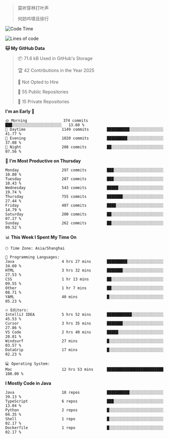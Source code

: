 > 莫听穿林打叶声
> 
> 何妨吟啸且徐行

<!-- ![Github Stats](https://github-readme-stats.vercel.app/api?username=catch6&count_private=true&show_icons=true&theme=gruvbox) -->

<!-- ![Top Langs](https://github-readme-stats.vercel.app/api/top-langs/?username=catch6&layout=compact) -->

<!--START_SECTION:waka-->
![Code Time](http://img.shields.io/badge/Code%20Time-2%2C210%20hrs%2013%20mins-blue)

![Lines of code](https://img.shields.io/badge/From%20Hello%20World%20I%27ve%20Written-9.4%20million%20lines%20of%20code-blue)

**🐱 My GitHub Data** 

> 📦 71.6 kB Used in GitHub's Storage 
 > 
> 🏆 42 Contributions in the Year 2025
 > 
> 🚫 Not Opted to Hire
 > 
> 📜 55 Public Repositories 
 > 
> 🔑 15 Private Repositories 
 > 
**I'm an Early 🐤** 

```text
🌞 Morning                374 commits         ███░░░░░░░░░░░░░░░░░░░░░░   13.60 % 
🌆 Daytime                1149 commits        ██████████░░░░░░░░░░░░░░░   41.77 % 
🌃 Evening                1020 commits        █████████░░░░░░░░░░░░░░░░   37.08 % 
🌙 Night                  208 commits         ██░░░░░░░░░░░░░░░░░░░░░░░   07.56 % 
```
📅 **I'm Most Productive on Thursday** 

```text
Monday                   297 commits         ███░░░░░░░░░░░░░░░░░░░░░░   10.80 % 
Tuesday                  287 commits         ███░░░░░░░░░░░░░░░░░░░░░░   10.43 % 
Wednesday                543 commits         █████░░░░░░░░░░░░░░░░░░░░   19.74 % 
Thursday                 755 commits         ███████░░░░░░░░░░░░░░░░░░   27.44 % 
Friday                   407 commits         ████░░░░░░░░░░░░░░░░░░░░░   14.79 % 
Saturday                 200 commits         ██░░░░░░░░░░░░░░░░░░░░░░░   07.27 % 
Sunday                   262 commits         ██░░░░░░░░░░░░░░░░░░░░░░░   09.52 % 
```


📊 **This Week I Spent My Time On** 

```text
🕑︎ Time Zone: Asia/Shanghai

💬 Programming Languages: 
Java                     4 hrs 27 mins       █████████░░░░░░░░░░░░░░░░   34.60 % 
HTML                     3 hrs 32 mins       ███████░░░░░░░░░░░░░░░░░░   27.53 % 
CSS                      1 hr 13 mins        ██░░░░░░░░░░░░░░░░░░░░░░░   09.55 % 
Other                    1 hr 7 mins         ██░░░░░░░░░░░░░░░░░░░░░░░   08.71 % 
YAML                     40 mins             █░░░░░░░░░░░░░░░░░░░░░░░░   05.23 % 

🔥 Editors: 
IntelliJ IDEA            5 hrs 52 mins       ███████████░░░░░░░░░░░░░░   45.53 % 
Cursor                   3 hrs 35 mins       ███████░░░░░░░░░░░░░░░░░░   27.86 % 
VS Code                  2 hrs 40 mins       █████░░░░░░░░░░░░░░░░░░░░   20.81 % 
Windsurf                 27 mins             █░░░░░░░░░░░░░░░░░░░░░░░░   03.57 % 
DataGrip                 17 mins             █░░░░░░░░░░░░░░░░░░░░░░░░   02.23 % 

💻 Operating System: 
Mac                      12 hrs 53 mins      █████████████████████████   100.00 % 
```

**I Mostly Code in Java** 

```text
Java                     18 repos            ██████████░░░░░░░░░░░░░░░   39.13 % 
TypeScript               6 repos             ███░░░░░░░░░░░░░░░░░░░░░░   13.04 % 
Python                   2 repos             █░░░░░░░░░░░░░░░░░░░░░░░░   04.35 % 
Shell                    1 repo              █░░░░░░░░░░░░░░░░░░░░░░░░   02.17 % 
Dockerfile               1 repo              █░░░░░░░░░░░░░░░░░░░░░░░░   02.17 % 
```




<!--END_SECTION:waka-->
